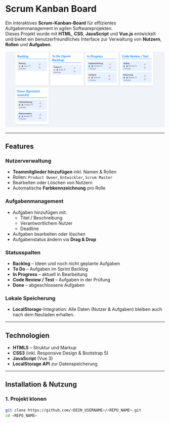 # Scrum Kanban Board

Ein interaktives **Scrum-Kanban-Board** für effizientes Aufgabenmanagement in agilen Softwareprojekten.  
Dieses Projekt wurde mit **HTML**, **CSS**, **JavaScript** und **Vue.js** entwickelt und bietet ein benutzerfreundliches Interface zur Verwaltung von **Nutzern**, **Rollen** und **Aufgaben**.

![Scrum Kanban Board Vorschau](./preview.png)

---

## Features

### Nutzerverwaltung
- **Teammitglieder hinzufügen** inkl. Namen & Rollen
- Rollen: `Product Owner`, `Entwickler`, `Scrum Master`
- Bearbeiten oder Löschen von Nutzern
- Automatische **Farbkennzeichnung** pro Rolle

### Aufgabenmanagement
- Aufgaben hinzufügen mit:
  - Titel / Beschreibung
  - Verantwortlichem Nutzer
  - Deadline
- Aufgaben bearbeiten oder löschen
- Aufgabenstatus ändern via **Drag & Drop**

### Statusspalten
- **Backlog** – Ideen und noch nicht geplante Aufgaben
- **To Do** – Aufgaben im Sprint Backlog
- **In Progress** – aktuell in Bearbeitung
- **Code Review / Test** – Aufgaben in der Prüfung
- **Done** – abgeschlossene Aufgaben

### Lokale Speicherung
- **LocalStorage**-Integration: Alle Daten (Nutzer & Aufgaben) bleiben auch nach dem Neuladen erhalten.

---

## Technologien

- **HTML5** – Struktur und Markup
- **CSS3** (inkl. Responsive Design & Bootstrap 5)
- **JavaScript** (Vue 3)
- **LocalStorage API** zur Datenspeicherung

---

## Installation & Nutzung

### 1. Projekt klonen
```bash
git clone https://github.com/<DEIN_USERNAME>/<REPO_NAME>.git
cd <REPO_NAME>
